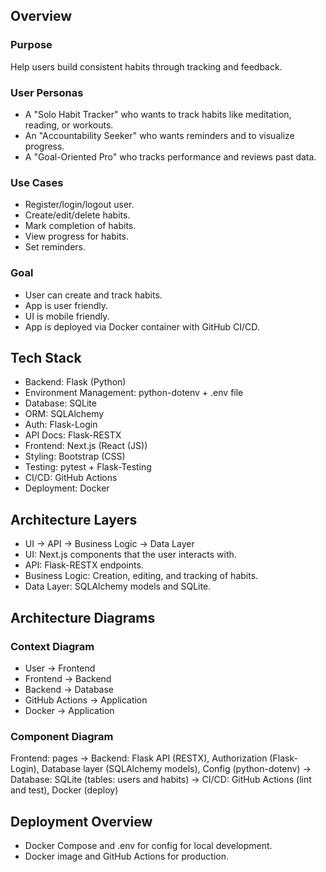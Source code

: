 ## Overview
### Purpose
Help users build consistent habits through tracking and feedback.
### User Personas
- A "Solo Habit Tracker" who wants to track habits like meditation, reading, or workouts.
- An "Accountability Seeker" who wants reminders and to visualize progress.
- A "Goal-Oriented Pro" who tracks performance and reviews past data.
### Use Cases
- Register/login/logout user.
- Create/edit/delete habits.
- Mark completion of habits.
- View progress for habits.
- Set reminders.
### Goal
- User can create and track habits.
- App is user friendly.
- UI is mobile friendly.
- App is deployed via Docker container with GitHub CI/CD.

## Tech Stack
- Backend: Flask (Python)
- Environment Management: python-dotenv + .env file
- Database: SQLite
- ORM: SQLAlchemy
- Auth: Flask-Login
- API Docs: Flask-RESTX
- Frontend: Next.js (React (JS))
- Styling: Bootstrap (CSS)
- Testing: pytest + Flask-Testing
- CI/CD: GitHub Actions
- Deployment: Docker

## Architecture Layers
- UI -> API -> Business Logic -> Data Layer
- UI: Next.js components that the user interacts with.
- API: Flask-RESTX endpoints.
- Business Logic: Creation, editing, and tracking of habits.
- Data Layer: SQLAlchemy models and SQLite.

## Architecture Diagrams
### Context Diagram
- User -> Frontend
- Frontend -> Backend
- Backend -> Database
- GitHub Actions -> Application
- Docker -> Application
### Component Diagram
Frontend: pages -> Backend: Flask API (RESTX), Authorization (Flask-Login), Database layer (SQLAlchemy models), Config (python-dotenv) -> Database: SQLite (tables: users and habits) -> CI/CD: GitHub Actions (lint and test), Docker (deploy)

## Deployment Overview
- Docker Compose and .env for config for local development.
- Docker image and GitHub Actions for production.
